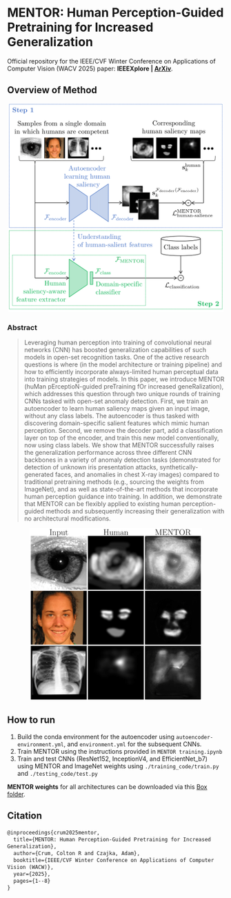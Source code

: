 # MENTOR: Human Perception-Guided Pretraining for Increased Generalization

Official repository for the IEEE/CVF Winter Conference on Applications of Computer Vision (WACV 2025) paper: **IEEEXplore | [ArXiv](https://arxiv.org/abs/2310.19545v2)**.

## Overview of Method

<p align="center">
  <img src="mentor.png" width="500" />
</p>

### Abstract
> Leveraging human perception into training of convolutional neural networks (CNN) has boosted generalization capabilities of such models in open-set recognition tasks. One of the active research questions is where (in the model architecture or training pipeline) and how to efficiently incorporate always-limited human perceptual data into training strategies of models. In this paper, we introduce MENTOR (huMan pErceptioN-guided preTraining fOr increased geneRalization), which addresses this question through two unique rounds of training CNNs tasked with open-set anomaly detection. First, we train an autoencoder to learn human saliency maps given an input image, without any class labels. The autoencoder is thus tasked with discovering domain-specific salient features which mimic human perception. Second, we remove the decoder part, add a classification layer on top of the encoder, and train this new model conventionally, now using class labels. We show that MENTOR successfully raises the generalization performance across three different CNN backbones in a variety of anomaly detection tasks (demonstrated for detection of unknown iris presentation attacks, synthetically-generated faces, and anomalies in chest X-ray images) compared to traditional pretraining methods (e.g., sourcing the weights from ImageNet), and as well as state-of-the-art methods that incorporate human perception guidance into training. In addition, we demonstrate that MENTOR can be flexibly applied to existing human perception-guided methods and subsequently increasing their generalization with no architectural modifications.

<p align="center">
  <img src="Human-Mentor-Sampler.png" width="400" height="400" />
</p>

## How to run

1. Build the conda environment for the autoencoder using `autoencoder-environment.yml`, and `environment.yml` for the subsequent CNNs.
2. Train MENTOR using the instructions provided in `MENTOR training.ipynb`
3. Train and test CNNs (ResNet152, InceptionV4, and EfficientNet_b7) using MENTOR and ImageNet weights using `./training_code/train.py` and `./testing_code/test.py`

**MENTOR weights** for all architectures can be downloaded via this [Box folder](https://notredame.box.com/s/xzpshhh0l07qgfledevhf8ttgn1kscat).

## Citation
```
@inproceedings{crum2025mentor,
  title={MENTOR: Human Perception-Guided Pretraining for Increased Generalization},
  author={Crum, Colton R and Czajka, Adam},
  booktitle={IEEE/CVF Winter Conference on Applications of Computer Vision (WACW)}, 
  year={2025},
  pages={1--8}
}
```
